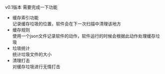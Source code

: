 v0.1版本
需要完成一下功能
- 缓存索引功能  
记录缓存垃圾的位置，软件会在下一次扫描中清理该地方
- 缓存规则  
使用一个json文件记录软件的动作，软件运行的时候会根据此动作处理缓存垃圾
- 垃圾统计  
统计垃圾文件的大小  
- 清理打击  
对缓存垃圾进行无情打击